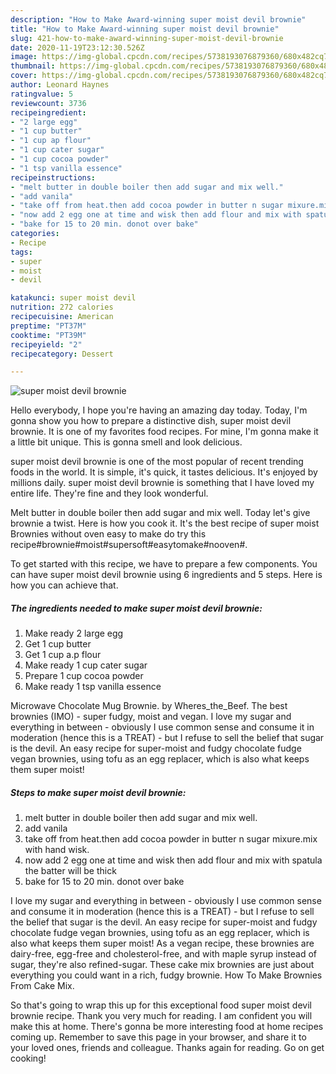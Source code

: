 ```yaml
---
description: "How to Make Award-winning super moist devil brownie"
title: "How to Make Award-winning super moist devil brownie"
slug: 421-how-to-make-award-winning-super-moist-devil-brownie
date: 2020-11-19T23:12:30.526Z
image: https://img-global.cpcdn.com/recipes/5738193076879360/680x482cq70/super-moist-devil-brownie-recipe-main-photo.jpg
thumbnail: https://img-global.cpcdn.com/recipes/5738193076879360/680x482cq70/super-moist-devil-brownie-recipe-main-photo.jpg
cover: https://img-global.cpcdn.com/recipes/5738193076879360/680x482cq70/super-moist-devil-brownie-recipe-main-photo.jpg
author: Leonard Haynes
ratingvalue: 5
reviewcount: 3736
recipeingredient:
- "2 large egg"
- "1 cup butter"
- "1 cup ap flour"
- "1 cup cater sugar"
- "1 cup cocoa powder"
- "1 tsp vanilla essence"
recipeinstructions:
- "melt butter in double boiler then add sugar and mix well."
- "add vanila"
- "take off from heat.then add cocoa powder in butter n sugar mixure.mix with hand wisk."
- "now add 2 egg one at time and wisk then add flour and mix with spatula the batter will be thick"
- "bake for 15 to 20 min. donot over bake"
categories:
- Recipe
tags:
- super
- moist
- devil

katakunci: super moist devil 
nutrition: 272 calories
recipecuisine: American
preptime: "PT37M"
cooktime: "PT39M"
recipeyield: "2"
recipecategory: Dessert

---
```



![super moist devil brownie](https://img-global.cpcdn.com/recipes/5738193076879360/680x482cq70/super-moist-devil-brownie-recipe-main-photo.jpg)

Hello everybody, I hope you're having an amazing day today. Today, I'm gonna show you how to prepare a distinctive dish, super moist devil brownie. It is one of my favorites food recipes. For mine, I'm gonna make it a little bit unique. This is gonna smell and look delicious.

super moist devil brownie is one of the most popular of recent trending foods in the world. It is simple, it's quick, it tastes delicious. It's enjoyed by millions daily. super moist devil brownie is something that I have loved my entire life. They're fine and they look wonderful.

Melt butter in double boiler then add sugar and mix well. Today let&#39;s give brownie a twist. Here is how you cook it. It&#39;s the best recipe of super moist Brownies without oven easy to make do try this recipe#brownie#moist#supersoft#easytomake#nooven#.


To get started with this recipe, we have to prepare a few components. You can have super moist devil brownie using 6 ingredients and 5 steps. Here is how you can achieve that.

<!--inarticleads1-->

##### The ingredients needed to make super moist devil brownie:

1. Make ready 2 large egg
1. Get 1 cup butter
1. Get 1 cup a.p flour
1. Make ready 1 cup cater sugar
1. Prepare 1 cup cocoa powder
1. Make ready 1 tsp vanilla essence


Microwave Chocolate Mug Brownie. by Wheres_the_Beef. The best brownies (IMO) - super fudgy, moist and vegan. I love my sugar and everything in between - obviously I use common sense and consume it in moderation (hence this is a TREAT) - but I refuse to sell the belief that sugar is the devil. An easy recipe for super-moist and fudgy chocolate fudge vegan brownies, using tofu as an egg replacer, which is also what keeps them super moist! 

<!--inarticleads2-->

##### Steps to make super moist devil brownie:

1. melt butter in double boiler then add sugar and mix well.
1. add vanila
1. take off from heat.then add cocoa powder in butter n sugar mixure.mix with hand wisk.
1. now add 2 egg one at time and wisk then add flour and mix with spatula the batter will be thick
1. bake for 15 to 20 min. donot over bake


I love my sugar and everything in between - obviously I use common sense and consume it in moderation (hence this is a TREAT) - but I refuse to sell the belief that sugar is the devil. An easy recipe for super-moist and fudgy chocolate fudge vegan brownies, using tofu as an egg replacer, which is also what keeps them super moist! As a vegan recipe, these brownies are dairy-free, egg-free and cholesterol-free, and with maple syrup instead of sugar, they&#39;re also refined-sugar. These cake mix brownies are just about everything you could want in a rich, fudgy brownie. How To Make Brownies From Cake Mix. 

So that's going to wrap this up for this exceptional food super moist devil brownie recipe. Thank you very much for reading. I am confident you will make this at home. There's gonna be more interesting food at home recipes coming up. Remember to save this page in your browser, and share it to your loved ones, friends and colleague. Thanks again for reading. Go on get cooking!
